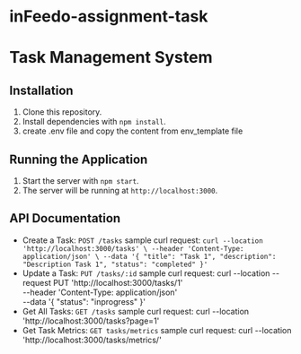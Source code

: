 # inFeedo-assignment-task

# Task Management System

## Installation

1. Clone this repository.
2. Install dependencies with `npm install`.
3. create .env file and copy the content from env_template file 


## Running the Application

1. Start the server with `npm start`.
2. The server will be running at `http://localhost:3000`.

## API Documentation

- Create a Task: `POST /tasks` sample curl request: `curl --location 'http://localhost:3000/tasks' \
--header 'Content-Type: application/json' \
--data '{
    "title": "Task 1",
    "description": "Description Task 1",
    "status": "completed"
}'`
- Update a Task: `PUT /tasks/:id` sample curl request: curl --location --request PUT 'http://localhost:3000/tasks/1' \
--header 'Content-Type: application/json' \
--data '{
    "status": "inprogress"
}'
- Get All Tasks: `GET /tasks` sample curl request: curl --location 'http://localhost:3000/tasks?page=1'
- Get Task Metrics: `GET tasks/metrics` sample curl request: curl --location 'http://localhost:3000/tasks/metrics/'

